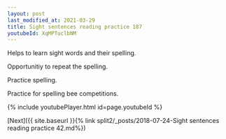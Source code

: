 ```yaml
---
layout: post
last_modified_at: 2021-03-29
title: Sight sentences reading practice 187
youtubeId: XqMPTuclbNM
---
```

 
 
Helps to learn sight words and their spelling.

Opportunitiy to repeat the spelling. 

Practice spelling. 
 
Practice for spelling bee competitions. 
 
{% include youtubePlayer.html id=page.youtubeId %}
 
 

[Next]({{ site.baseurl }}{% link  split2/_posts/2018-07-24-Sight sentences reading practice 42.md%})
 
